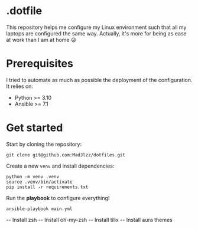 # .dotfile

This repository helps me configure my Linux environment such that all my laptops  are configured the same way. Actually, it's more for being as ease at work than I am at home :stuck_out_tongue_winking_eye:

# Prerequisites

I tried to automate as much as possible the deployment of the configuration.
It relies on:
* Python >= 3.10
* Ansible >= 7.1

# Get started

Start by cloning the repository:
```shell
git clone git@github.com:MadJlzz/dotfiles.git
```

Create a new `venv` and install dependencies:
```shell
python -m venv .venv
source .venv/bin/activate
pip install -r requirements.txt
```

Run the __playbook__ to configure everything!
```shell
ansible-playbook main.yml
```

-- Install zsh
-- Install oh-my-zsh
-- Install tilix
-- Install aura themes
